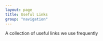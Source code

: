 ```yaml
---
layout: page
title: Useful Links
group: "navigation"
---
```


A collection of useful links we use frequently



